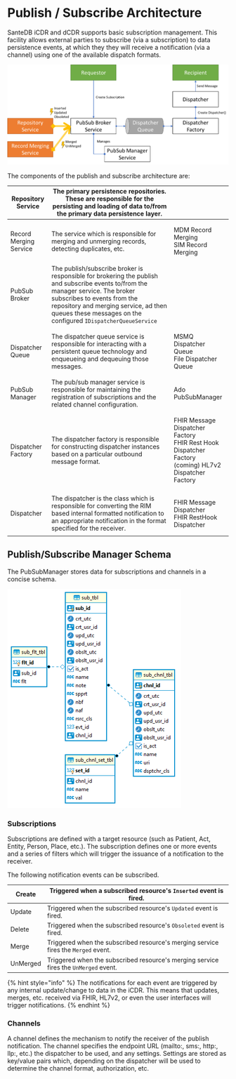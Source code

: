 # Publish / Subscribe Architecture

SanteDB iCDR and dCDR supports basic subscription management. This facility allows external parties to subscribe (via a subscription) to data persistence events, at which they they will receive a notification (via a channel) using one of the available dispatch formats.

![](<../../.gitbook/assets/image (439).png>)

The components of the publish and subscribe architecture are:

| Repository Service     | The primary persistence repositories. These are responsible for the persisting and loading of data to/from the primary data persistence layer.                                                                                                                             |                                                                                                                  |
| ---------------------- | -------------------------------------------------------------------------------------------------------------------------------------------------------------------------------------------------------------------------------------------------------------------------- | ---------------------------------------------------------------------------------------------------------------- |
| Record Merging Service | The service which is responsible for merging and unmerging records, detecting duplicates, etc.                                                                                                                                                                             | <p>MDM Record Merging <br>SIM Record Merging</p>                                                                 |
| PubSub Broker          | The publish/subscribe broker is responsible for brokering the publish and subscribe events to/from the manager service. The broker subscribes to events from the repository and merging service, ad then queues these messages on the configured `IDispatcherQueueService` |                                                                                                                  |
| Dispatcher Queue       | The dispatcher queue service is responsible for interacting with a persistent queue technology and enqueueing and dequeuing those messages.                                                                                                                                | <p>MSMQ Dispatcher Queue<br>File Dispatcher Queue</p>                                                            |
| PubSub Manager         | The pub/sub manager service is responsible for maintaining the registration of subscriptions and the related channel configuration.                                                                                                                                        | Ado PubSubManager                                                                                                |
| Dispatcher Factory     | The dispatcher factory is responsible for constructing dispatcher instances based on a particular outbound message format.                                                                                                                                                 | <p>FHIR Message Dispatcher Factory<br>FHIR Rest Hook Dispatcher Factory<br>(coming) HL7v2 Dispatcher Factory</p> |
| Dispatcher             | The dispatcher is the class which is responsible for converting the RIM based internal formatted notification to an appropriate notification in the format specified for the receiver.                                                                                     | <p>FHIR Message Dispatcher<br>FHIR RestHook Dispatcher</p>                                                       |

## Publish/Subscribe Manager Schema

The PubSubManager stores data for subscriptions and channels in a concise schema.&#x20;

![](<../../.gitbook/assets/image (427) (1).png>)

### Subscriptions

Subscriptions are defined with a target resource (such as Patient, Act, Entity, Person, Place, etc.). The subscription defines one or more events and a series of filters which will trigger the issuance of a notification to the receiver.

The following notification events can be subscribed.

| Create   | Triggered when a subscribed resource's `Inserted` event is fired.                    |
| -------- | ------------------------------------------------------------------------------------ |
| Update   | Triggered when the subscribed resource's `Updated` event is fired.                   |
| Delete   | Triggered when the subscribed resource's `Obsoleted` event is fired.                 |
| Merge    | Triggered when the subscribed resource's merging service fires the `Merged` event.   |
| UnMerged | Triggered when the subscribed resource's merging service fires the `UnMerged` event. |

{% hint style="info" %}
The notifications for each event are triggered by any internal update/change to data in the iCDR. This means that updates, merges, etc. received via FHIR, HL7v2, or even the user interfaces will trigger notifications.
{% endhint %}

### Channels

A channel defines the mechanism to notify the receiver of the publish notification. The channel specifies the endpoint URL (mailto:, sms:, http:, llp:, etc.) the dispatcher to be used, and any settings. Settings are stored as key/value pairs which, depending on the dispatcher will be used to determine the channel format, authorization, etc.
